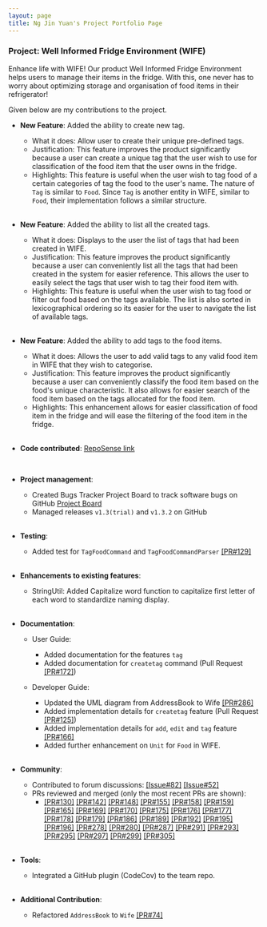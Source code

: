 ```yaml
---
layout: page
title: Ng Jin Yuan's Project Portfolio Page
---
```


### Project: Well Informed Fridge Environment (WIFE)

Enhance life with WIFE! Our product Well Informed Fridge Environment <WIFE/> helps users to manage their items in the 
fridge. With this, one never has to worry about optimizing storage and organisation of food items in their refrigerator!

Given below are my contributions to the project.

* **New Feature**: Added the ability to create new tag.
  * What it does: Allow user to create their unique pre-defined tags.
  * Justification: This feature improves the product significantly because a user can create a unique tag that the
    user wish to use for classification of the food item that the user owns in the fridge.
  * Highlights: This feature is useful when the user wish to tag food of a certain categories of tag the food to the
    user's name. The nature of `Tag` is similar to `Food`. Since `Tag` is another entity in WIFE, similar to `Food`, 
    their implementation follows a similar structure.

  <br/>
  
* **New Feature**: Added the ability to list all the created tags.
  * What it does: Displays to the user the list of tags that had been created in WIFE.
  * Justification: This feature improves the product significantly because a user can conveniently list
  all the tags that had been created in the system for easier reference. This allows the user to easily
  select the tags that user wish to tag their food item with.
  * Highlights: This feature is useful when the user wish to tag food or filter out food based on the tags
  available. The list is also sorted in lexicographical ordering so its easier for the user to navigate the
  list of available tags.
  
  <br/>
  
* **New Feature**: Added the ability to add tags to the food items.
  * What it does: Allows the user to add valid tags to any valid food item in WIFE that they wish to categorise.
  * Justification: This feature improves the product significantly because a user can conveniently classify
    the food item based on the food's unique characteristic. It also allows for easier search of the food item
    based on the tags allocated for the food item.
  * Highlights: This enhancement allows for easier classification of food item in the fridge and will ease the filtering
    of the food item in the fridge.

  <br/>
  
* **Code contributed**: [RepoSense link](https://nus-cs2103-ay2223s2.github.io/tp-dashboard/?search=jnjy&breakdown=true&sort=groupTitle&sortWithin=title&since=2023-02-17&timeframe=commit&mergegroup=&groupSelect=groupByRepos&checkedFileTypes=docs~functional-code~test-code~other)

  <br/>

* **Project management**:
  * Created Bugs Tracker Project Board to track software bugs on GitHub [Project Board](https://github.com/orgs/AY2223S2-CS2103T-T11-1/projects/6/views/1?layout=board)
  * Managed releases `v1.3(trial)` and `v1.3.2` on GitHub

  <br/>
  
* **Testing**:
  * Added test for `TagFoodCommand` and `TagFoodCommandParser` [[PR#129]](https://github.com/AY2223S2-CS2103T-T11-1/tp/pull/129)

  <br/>
  
* **Enhancements to existing features**:
  * StringUtil: Added Capitalize word function to capitalize first letter of each word to standardize naming display.

  <br/>
  
* **Documentation**:
  * User Guide:
    * Added documentation for the features `tag`
    * Added documentation for `createtag` command (Pull Request [[PR#172]](https://github.com/AY2223S2-CS2103T-T11-1/tp/pull/172))
    
  * Developer Guide:
    * Updated the UML diagram from AddressBook to Wife [[PR#286]](https://github.com/AY2223S2-CS2103T-T11-1/tp/pull/286)
    * Added implementation details for `createtag` feature (Pull Request [[PR#125]](https://github.com/AY2223S2-CS2103T-T11-1/tp/pull/125))
    * Added implementation details for `add`, `edit` and `tag` feature [[PR#166]](https://github.com/AY2223S2-CS2103T-T11-1/tp/pull/166)
    * Added further enhancement on `Unit` for `Food` in WIFE.
    
  <br/>
  
* **Community**:
  * Contributed to forum discussions: [[Issue#82]](https://github.com/nus-cs2103-AY2223S2/forum/issues/82#issuecomment-1407446977)
  [[Issue#52]](https://github.com/nus-cs2103-AY2223S2/forum/issues/52#issuecomment-1401366672)
  * PRs reviewed and merged (only the most recent PRs are shown):
    - [[PR#130]](https://github.com/AY2223S2-CS2103T-T11-1/tp/pull/130)
    [[PR#142]](https://github.com/AY2223S2-CS2103T-T11-1/tp/pull/142)
    [[PR#148]](https://github.com/AY2223S2-CS2103T-T11-1/tp/pull/148)
    [[PR#155]](https://github.com/AY2223S2-CS2103T-T11-1/tp/pull/155)
    [[PR#158]](https://github.com/AY2223S2-CS2103T-T11-1/tp/pull/158)
    [[PR#159]](https://github.com/AY2223S2-CS2103T-T11-1/tp/pull/159)
    [[PR#165]](https://github.com/AY2223S2-CS2103T-T11-1/tp/pull/165)
    [[PR#169]](https://github.com/AY2223S2-CS2103T-T11-1/tp/pull/169)
    [[PR#170]](https://github.com/AY2223S2-CS2103T-T11-1/tp/pull/170)
    [[PR#175]](https://github.com/AY2223S2-CS2103T-T11-1/tp/pull/175)
    [[PR#176]](https://github.com/AY2223S2-CS2103T-T11-1/tp/pull/176)
    [[PR#177]](https://github.com/AY2223S2-CS2103T-T11-1/tp/pull/177)
    [[PR#178]](https://github.com/AY2223S2-CS2103T-T11-1/tp/pull/178)
    [[PR#179]](https://github.com/AY2223S2-CS2103T-T11-1/tp/pull/179)
    [[PR#186]](https://github.com/AY2223S2-CS2103T-T11-1/tp/pull/186)
    [[PR#189]](https://github.com/AY2223S2-CS2103T-T11-1/tp/pull/189)
    [[PR#192]](https://github.com/AY2223S2-CS2103T-T11-1/tp/pull/192)
    [[PR#195]](https://github.com/AY2223S2-CS2103T-T11-1/tp/pull/195)
    [[PR#196]](https://github.com/AY2223S2-CS2103T-T11-1/tp/pull/196)
    [[PR#278]](https://github.com/AY2223S2-CS2103T-T11-1/tp/pull/278)
    [[PR#280]](https://github.com/AY2223S2-CS2103T-T11-1/tp/pull/280)
    [[PR#287]](https://github.com/AY2223S2-CS2103T-T11-1/tp/pull/287)
    [[PR#291]](https://github.com/AY2223S2-CS2103T-T11-1/tp/pull/291)
    [[PR#293]](https://github.com/AY2223S2-CS2103T-T11-1/tp/pull/293)
    [[PR#295]](https://github.com/AY2223S2-CS2103T-T11-1/tp/pull/295)
    [[PR#297]](https://github.com/AY2223S2-CS2103T-T11-1/tp/pull/297)
    [[PR#299]](https://github.com/AY2223S2-CS2103T-T11-1/tp/pull/299)
    [[PR#305]](https://github.com/AY2223S2-CS2103T-T11-1/tp/pull/305)

  <br/>
  
* **Tools**:
  * Integrated a GitHub plugin (CodeCov) to the team repo.

  <br/>
  
* **Additional Contribution**:
  * Refactored `AddressBook` to `Wife` [[PR#74]](https://github.com/AY2223S2-CS2103T-T11-1/tp/pull/74)
